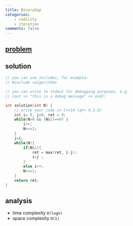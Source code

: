 ```yaml
---
title: BinaryGap
categories: 
    - codility
    - iteration
comments: false
---
```



## [problem](https://app.codility.com/programmers/lessons/1-iterations/binary_gap/)


## solution 
```c++
// you can use includes, for example:
// #include <algorithm>

// you can write to stdout for debugging purposes, e.g.
// cout << "this is a debug message" << endl;

int solution(int N) {
    // write your code in C++14 (g++ 6.2.0)
    int i= 0, j=0, ret = 0;
    while(N>0 && (N&1)==0) {
        i++;
        N>>=1;
    }
    j=i;
    while(N){
        if(N&1){
            ret = max(ret, i-j);
            i=j ;
        }
        else i++;
        N>>=1;
    }
    return ret;
}

```

## analysis
- time complexity `O(logn)`
- space complexity `O(1)`


